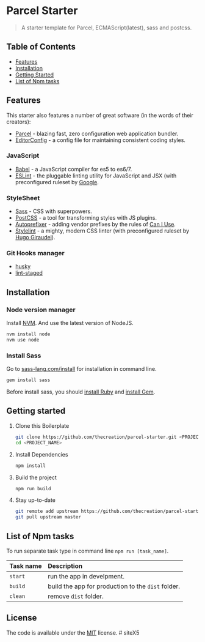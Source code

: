 # Parcel Starter

> A starter template for Parcel, ECMAScript(latest), sass and postcss.

## Table of Contents

* [Features](#features)
* [Installation](#installation)
* [Getting Started](#getting-started)
* [List of Npm tasks](#list-of-npm-tasks)

## Features
This starter also features a number of great software (in the words of their creators):

* [Parcel](https://parceljs.org/) - blazing fast, zero configuration web application bundler.
* [EditorConfig](http://editorconfig.org/) - a config file for maintaining  consistent coding styles.

### JavaScript

* [Babel](http://babeljs.io/) - a JavaScript compiler for es5 to es6/7.
* [ESLint](http://eslint.org/) - the pluggable linting utility for JavaScript and JSX (with preconfigured ruleset by [Google](https://github.com/google/eslint-config-google).

### StyleSheet

* [Sass](http://sass-lang.com/) - CSS with superpowers.
* [PostCSS](https://github.com/postcss/postcss) - a tool for transforming styles with JS plugins.
* [Autoprefixer](https://github.com/postcss/autoprefixer) - adding vendor prefixes by the rules of [Can I Use](http://caniuse.com/).
* [Stylelint](http://stylelint.io/) - a mighty, modern CSS linter (with preconfigured ruleset by [Hugo Giraudel](https://sass-guidelin.es/)).

### Git Hooks manager

* [husky](https://github.com/typicode/husky)
* [lint-staged](https://github.com/okonet/lint-staged)

## Installation

### Node version manager

Install [NVM](https://github.com/creationix/nvm). And use the latest version of NodeJS.

```bash
nvm install node
nvm use node
```

### Install Sass

Go to [sass-lang.com/install](http://sass-lang.com/install) for installation in command line.

```bash
gem install sass
```

Before install sass, you should [install Ruby](https://www.ruby-lang.org/en/documentation/installation/) and [install Gem](https://rubygems.org/pages/download).

## Getting started

1. Clone this Boilerplate

   ```bash
   git clone https://github.com/thecreation/parcel-starter.git <PROJECT_NAME>
   cd <PROJECT_NAME>
   ```

2. Install Dependencies

   ```bash
   npm install
   ```

3. Build the project

   ```bash
   npm run build
   ```

4. Stay up-to-date

   ```bash
   git remote add upstream https://github.com/thecreation/parcel-starter.git
   git pull upstream master
   ```

## List of Npm tasks

To run separate task type in command line `npm run [task_name]`.

Task name          | Description
:------------------|:----------------------------------
`start`            | run the app in develpment.
`build`            | build the app for production to the `dist` folder.
`clean`            | remove `dist` folder.

## License

The code is available under the [MIT](https://github.com/thecreation/parcel-starter/blob/master/LICENSE) license.
#   s i t e X 5  
 